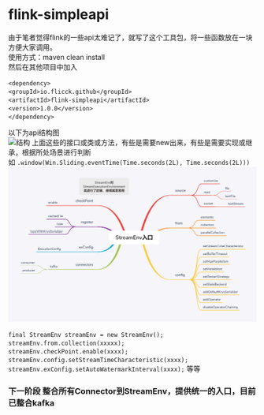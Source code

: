 # flink-simpleapi
由于笔者觉得flink的一些api太难记了，就写了这个工具包，将一些函数放在一块方便大家调用。  
使用方式：maven clean install  
然后在其他项目中加入  
 
`<dependency>`  
`<groupId>io.flicck.github</groupId>`  
`<artifactId>flink-simpleapi</artifactId>`  
`<version>1.0.0</version>`  
`</dependency>`  

以下为api结构图  
![结构](https://github.com/flicck/flink-simpleapi/blob/master/src/main/resources/gather%E5%8C%85%E4%B8%8B.png)
上面这些的接口或类或方法，有些是需要new出来，有些是需要实现或继承，根据所处场景进行判断  
如 `.window(Win.Sliding.eventTime(Time.seconds(2L), Time.seconds(2L)))`
![结构](https://github.com/flicck/flink-simpleapi/blob/master/src/main/resources/StreamEnv%E5%85%A5%E5%8F%A3.png)  


`final StreamEnv streamEnv = new StreamEnv();`  
      `streamEnv.from.collection(xxxxx);`  
      `streamEnv.checkPoint.enable(xxxx);`  
        `streamEnv.config.setStreamTimeCharacteristic(xxxx);`  
        `streamEnv.exConfig.setAutoWatermarkInterval(xxxx);` 等等  
        
### 下一阶段 整合所有Connector到StreamEnv，提供统一的入口，目前已整合kafka
